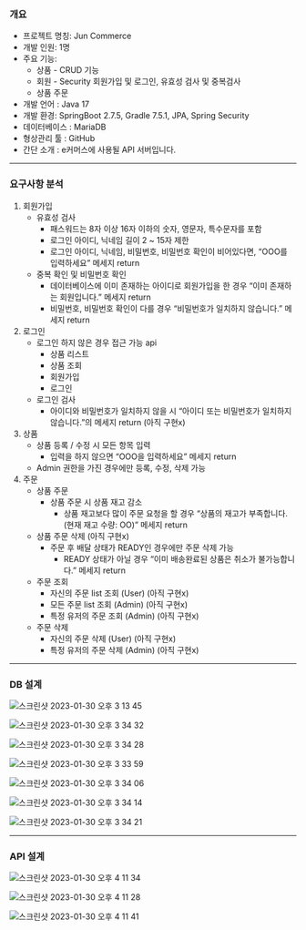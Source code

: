 ### 개요

- 프로젝트 명칭: Jun Commerce
- 개발 인원: 1명
- 주요 기능:
    - 상품 - CRUD 기능
    - 회원 - Security 회원가입 및 로그인, 유효성 검사 및 중복검사
    - 상품 주문
- 개발 언어 : Java 17
- 개발 환경: SpringBoot 2.7.5, Gradle 7.5.1, JPA, Spring Security
- 데이터베이스 : MariaDB
- 형상관리 툴 : GitHub
- 간단 소개 : e커머스에 사용될 API 서버입니다.

---

### 요구사항 분석

1. 회원가입
    - 유효성 검사
        - 패스워드는 8자 이상 16자 이하의 숫자, 영문자, 특수문자를 포함
        - 로그인 아이디, 닉네임 길이 2 ~ 15자 제한
        - 로그인 아이디, 닉네임, 비밀번호, 비밀번호 확인이 비어있다면, “OOO를 입력하세요” 메세지 return
    - 중복 확인 및 비밀번호 확인
        - 데이터베이스에 이미 존재하는 아이디로 회원가입을 한 경우 “이미 존재하는 회원입니다.” 메세지 return
        - 비밀번호, 비밀번호 확인이 다를 경우 “비밀번호가 일치하지 않습니다.” 메세지 return
2. 로그인
    - 로그인 하지 않은 경우 접근 가능 api
        - 상품 리스트
        - 상품 조회
        - 회원가입
        - 로그인
    - 로그인 검사
        - 아이디와 비밀번호가 일치하지 않을 시 “아이디 또는 비밀번호가 일치하지 않습니다.”의 메세지 return (아직 구현x)
3. 상품
    - 상품 등록 / 수정 시 모든 항목 입력
        - 입력을 하지 않으면 “OOO을 입력하세요” 메세지 return
    - Admin 권한을 가진 경우에만 등록, 수정, 삭제 가능
4. 주문
    - 상품 주문
        - 상품 주문 시 상품 재고 감소
            - 상품 재고보다 많이 주문 요청을 할 경우 “상품의 재고가 부족합니다.(현재 재고 수량: OO)” 메세지 return
    - 상품 주문 삭제 (아직 구현x)
        - 주문 후 배달 상태가 READY인 경우에만 주문 삭제 가능
            - READY 상태가 아닐 경우 “이미 배송완료된 상품은 취소가 불가능합니다.” 메세지 return
    - 주문 조회
        - 자신의 주문 list 조회 (User) (아직 구현x)
        - 모든 주문 list 조회 (Admin) (아직 구현x)
        - 특정 유저의 주문 조회 (Admin) (아직 구현x)
    - 주문 삭제
        - 자신의 주문 삭제 (User) (아직 구현x)
        - 특정 유저의 주문 삭제 (Admin) (아직 구현x)

---

### DB 설계
        
![스크린샷 2023-01-30 오후 3 13 45](https://user-images.githubusercontent.com/110039142/215401912-2ac90553-fc25-4499-9f36-9da577a1bd75.png)

![스크린샷 2023-01-30 오후 3 34 32](https://user-images.githubusercontent.com/110039142/215405060-9dcb5a2f-2b9e-44ef-bbaa-2c00bf4e318d.png)

![스크린샷 2023-01-30 오후 3 34 28](https://user-images.githubusercontent.com/110039142/215405097-f33cda25-b4e7-4026-9045-dafcb60bd017.png)

![스크린샷 2023-01-30 오후 3 33 59](https://user-images.githubusercontent.com/110039142/215405271-72f178a6-dcfe-4190-bc74-4ce6f0fef366.png)

![스크린샷 2023-01-30 오후 3 34 06](https://user-images.githubusercontent.com/110039142/215405341-8f0cc7f8-1484-4515-8124-fbca482c8bab.png)

![스크린샷 2023-01-30 오후 3 34 14](https://user-images.githubusercontent.com/110039142/215405416-13db76cc-899e-4e90-a36d-361864b97236.png)

![스크린샷 2023-01-30 오후 3 34 21](https://user-images.githubusercontent.com/110039142/215405438-df1c4fe0-8ea8-446d-94e7-abd00ff0969c.png)

---

### API 설계

![스크린샷 2023-01-30 오후 4 11 34](https://user-images.githubusercontent.com/110039142/215411123-87118a62-b56c-46ce-9b84-485a752529a7.png)

![스크린샷 2023-01-30 오후 4 11 28](https://user-images.githubusercontent.com/110039142/215411161-4f864be5-906a-4247-a42a-af2b6dd760c8.png)

![스크린샷 2023-01-30 오후 4 11 41](https://user-images.githubusercontent.com/110039142/215411194-86afcee3-e3a5-4bd7-b76c-611ef1e43eb8.png)
